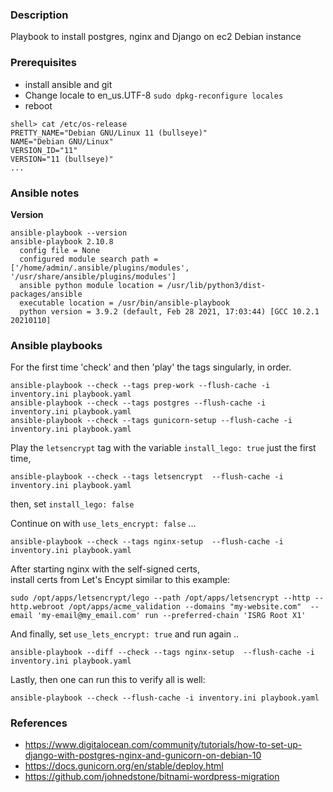 ### Description
Playbook to install postgres, nginx and Django on ec2 Debian instance 

### Prerequisites
* install ansible and git
* Change locale to en_us.UTF-8 `sudo dpkg-reconfigure locales`
* reboot 
```
shell> cat /etc/os-release 
PRETTY_NAME="Debian GNU/Linux 11 (bullseye)"
NAME="Debian GNU/Linux"
VERSION_ID="11"
VERSION="11 (bullseye)"
...
```

### Ansible notes
**Version**
```
ansible-playbook --version
ansible-playbook 2.10.8
  config file = None
  configured module search path = ['/home/admin/.ansible/plugins/modules', '/usr/share/ansible/plugins/modules']
  ansible python module location = /usr/lib/python3/dist-packages/ansible
  executable location = /usr/bin/ansible-playbook
  python version = 3.9.2 (default, Feb 28 2021, 17:03:44) [GCC 10.2.1 20210110]
```

### Ansible playbooks
For the first time 'check' and then 'play' the tags singularly, in order.
```
ansible-playbook --check --tags prep-work --flush-cache -i inventory.ini playbook.yaml
ansible-playbook --check --tags postgres --flush-cache -i inventory.ini playbook.yaml
ansible-playbook --check --tags gunicorn-setup --flush-cache -i inventory.ini playbook.yaml
```

Play the `letsencrypt` tag with the variable `install_lego: true` just the first time,  
```
ansible-playbook --check --tags letsencrypt  --flush-cache -i inventory.ini playbook.yaml
```
then, set `install_lego: false`

Continue on with `use_lets_encrypt: false` ...
```
ansible-playbook --check --tags nginx-setup  --flush-cache -i inventory.ini playbook.yaml
```

After starting nginx with the self-signed certs,  
install certs from Let's Encypt similar to this example:
```
sudo /opt/apps/letsencrypt/lego --path /opt/apps/letsencrypt --http --http.webroot /opt/apps/acme_validation --domains "my-website.com"  --email 'my-email@my_email.com' run --preferred-chain 'ISRG Root X1'
```

And finally, set `use_lets_encrypt: true` and run again ..
```
ansible-playbook --diff --check --tags nginx-setup  --flush-cache -i inventory.ini playbook.yaml
```

Lastly, then one can run this to verify all is well:
```
ansible-playbook --check --flush-cache -i inventory.ini playbook.yaml
```

### References
* https://www.digitalocean.com/community/tutorials/how-to-set-up-django-with-postgres-nginx-and-gunicorn-on-debian-10
* https://docs.gunicorn.org/en/stable/deploy.html
* https://github.com/johnedstone/bitnami-wordpress-migration
